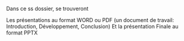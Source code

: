 Dans ce ss dossier, se trouveront

Les présentations au format WORD ou PDF (un document de travail: Introduction, Développement, Conclusion) Et la présentation Finale au format PPTX
